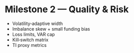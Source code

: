 # Milestone 2 — Quality & Risk

- Volatility‑adaptive width
- Imbalance skew + small funding bias
- Loss limits, VAR cap
- Kill‑switch matrix
- TI proxy metrics

